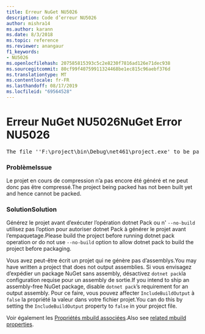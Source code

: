 ```yaml
---
title: Erreur NuGet NU5026
description: Code d’erreur NU5026
author: mishra14
ms.author: karann
ms.date: 8/3/2018
ms.topic: reference
ms.reviewer: anangaur
f1_keywords:
- NU5026
ms.openlocfilehash: 207585815393c5c2e8230f7816ad126e71dec938
ms.sourcegitcommit: 80cf99f40759911324468be1ec815c96aebf376d
ms.translationtype: MT
ms.contentlocale: fr-FR
ms.lasthandoff: 08/17/2019
ms.locfileid: "69564528"
---
```

# <a name="nuget-error-nu5026"></a><span data-ttu-id="995cb-103">Erreur NuGet NU5026</span><span class="sxs-lookup"><span data-stu-id="995cb-103">NuGet Error NU5026</span></span>
<pre>The file ''F:\project\bin\Debug\net461\project.exe' to be packed was not found on disk.</pre>

### <a name="issue"></a><span data-ttu-id="995cb-104">Problème</span><span class="sxs-lookup"><span data-stu-id="995cb-104">Issue</span></span>

<span data-ttu-id="995cb-105">Le projet en cours de compression n’a pas encore été généré et ne peut donc pas être compressé.</span><span class="sxs-lookup"><span data-stu-id="995cb-105">The project being packed has not been built yet and hence cannot be packed.</span></span>


### <a name="solution"></a><span data-ttu-id="995cb-106">Solution</span><span class="sxs-lookup"><span data-stu-id="995cb-106">Solution</span></span>

<span data-ttu-id="995cb-107">Générez le projet avant d’exécuter l’opération dotnet Pack ou n' `--no-build` utilisez pas l’option pour autoriser dotnet Pack à générer le projet avant l’empaquetage.</span><span class="sxs-lookup"><span data-stu-id="995cb-107">Please build the project before running dotnet pack operation or do not use `--no-build` option to allow dotnet pack to build the project before packaging.</span></span>

<span data-ttu-id="995cb-108">Vous avez peut-être écrit un projet qui ne génère pas d’assemblys.</span><span class="sxs-lookup"><span data-stu-id="995cb-108">You may have written a project that does not output assemblies.</span></span> <span data-ttu-id="995cb-109">Si vous envisagez d’expédier un package NuGet sans assembly, désactivez `dotnet pack`la configuration requise pour un assembly de sortie.</span><span class="sxs-lookup"><span data-stu-id="995cb-109">If you intend to ship an assembly-free NuGet package, disable `dotnet pack`’s requirement for an output assembly.</span></span> <span data-ttu-id="995cb-110">Pour ce faire, vous pouvez affecter `IncludeBuildOutput` à `false` la propriété la valeur dans votre fichier projet.</span><span class="sxs-lookup"><span data-stu-id="995cb-110">You can do this by setting the `IncludeBuildOutput` property to `false` in your project file.</span></span>

<span data-ttu-id="995cb-111">Voir également les [Propriétés mbuild associées](../msbuild-targets.md#output-assemblies).</span><span class="sxs-lookup"><span data-stu-id="995cb-111">Also see [related mbuild properties](../msbuild-targets.md#output-assemblies).</span></span>

